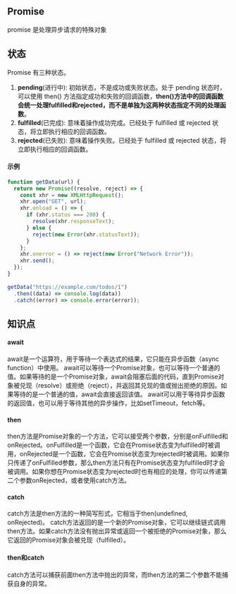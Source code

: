 ## Promise
promise 是处理异步请求的特殊对象

## 状态
Promise 有三种状态。
1. **pending**(进行中): 初始状态，不是成功或失败状态。处于 pending 状态时，可以使用 then() 方法指定成功和失败的回调函数，**then()方法中的回调函数会统一处理fulfilled和rejected，而不是单独为这两种状态指定不同的处理函数**。
2. **fulfilled**(已完成): 意味着操作成功完成。已经处于 fulfilled 或 rejected 状态，将立即执行相应的回调函数。
3. **rejected**(已失败): 意味着操作失败。已经处于 fulfilled 或 rejected 状态，将立即执行相应的回调函数。

#### 示例

```js
function getData(url) {  
  return new Promise((resolve, reject) => {  
    const xhr = new XMLHttpRequest();  
    xhr.open("GET", url);  
    xhr.onload = () => {  
      if (xhr.status === 200) {  
        resolve(xhr.responseText);  
      } else {  
        reject(new Error(xhr.statusText));  
      }  
    };  
    xhr.onerror = () => reject(new Error("Network Error"));  
    xhr.send();  
  });  
}  
  
getData("https://example.com/todos/1")  
  .then((data) => console.log(data))  
  .catch((error) => console.error(error));
```

## 知识点
#### await
await是一个运算符，用于等待一个表达式的结果，它只能在异步函数（async function）中使用。
await可以等待一个Promise对象，也可以等待一个普通的值。如果等待的是一个Promise对象，await会阻塞后面的代码，直到Promise对象被兑现（resolve）或拒绝（reject），并返回其兑现的值或抛出拒绝的原因。如果等待的是一个普通的值，await会直接返回该值。
await可以用于等待异步函数的返回值，也可以用于等待其他的异步操作，比如setTimeout，fetch等。
#### then
then方法是Promise对象的一个方法，它可以接受两个参数，分别是onFulfilled和onRejected。onFulfilled是一个函数，它会在Promise状态变为fulfilled时被调用，onRejected是一个函数，它会在Promise状态变为rejected时被调用。如果你只传递了onFulfilled参数，那么then方法只有在Promise状态变为fulfilled时才会被调用。如果你想在Promise状态变为rejected时也有相应的处理，你可以传递第二个参数onRejected，或者使用catch方法。
#### catch
catch方法是then方法的一种简写形式，它相当于then(undefined, onRejected)。  catch方法返回的是一个新的Promise对象，它可以继续链式调用then方法。如果catch方法没有抛出异常或返回一个被拒绝的Promise对象，那么它返回的Promise对象会被兑现（fulfilled）。
#### then和catch
catch方法可以捕获前面then方法中抛出的异常，而then方法的第二个参数不能捕获自身的异常。
